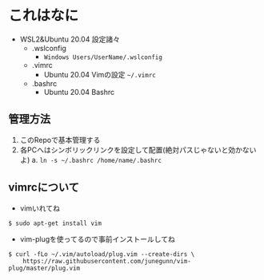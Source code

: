 # これはなに

- WSL2&Ubuntu 20.04 設定諸々
	- .wslconfig
		- `Windows Users/UserName/.wslconfig`
	- .vimrc
		- Ubuntu 20.04 Vimの設定 `~/.vimrc`
	- .bashrc
		- Ubuntu 20.04 Bashrc

## 管理方法
1. このRepoで基本管理する
2. 各PCへはシンボリックリンクを設定して配置(絶対パスじゃないと効かないよ)
	a. `ln -s ~/.bashrc /home/name/.bashrc`

## vimrcについて
- vimいれてね

`$ sudo apt-get install vim`


- vim-plugを使ってるので事前インストールしてね

```
$ curl -fLo ~/.vim/autoload/plug.vim --create-dirs \
    https://raw.githubusercontent.com/junegunn/vim-plug/master/plug.vim
```
